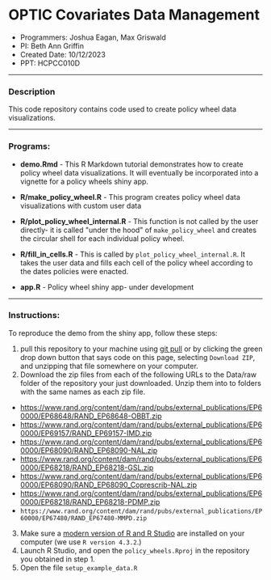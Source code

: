 
# OPTIC Covariates Data Management

* Programmers: Joshua Eagan, Max Griswald
* PI: Beth Ann Griffin
* Created Date: 10/12/2023
* PPT: HCPCC010D

---

### Description

This code repository contains code used to create policy wheel data visualizations.

---

### Programs:

* **demo.Rmd** - This R Markdown tutorial demonstrates how to create policy wheel data visualizations. It will eventually be incorporated into a vignette for a policy wheels shiny app.

* **R/make_policy_wheel.R** - This program creates policy wheel data visualizations with custom user data
* **R/plot_policy_wheel_internal.R** - This function is not called by the user directly- it is called "under the hood" of `make_policy_wheel` and creates the circular shell for each individual policy wheel.
* **R/fill_in_cells.R** - This is called by `plot_policy_wheel_internal.R`. It takes the user data and fills each cell of the policy wheel according to the dates policies were enacted.
* **app.R** - Policy wheel shiny app- under development

---

### Instructions:

To reproduce the demo from the shiny app, follow these steps:

1. pull this repository to your machine using [git pull](https://github.com/git-guides/git-pull) or by clicking the green drop down button that says code on this page, selecting `Download ZIP`, and unzipping that file somewhere on your computer.
2. Download the zip files from each of the following URLs to the Data/raw folder of the repository your just downloaded. Unzip them into to folders with the same names as each zip file.

* https://www.rand.org/content/dam/rand/pubs/external_publications/EP60000/EP68648/RAND_EP68648-OBBT.zip
* https://www.rand.org/content/dam/rand/pubs/external_publications/EP60000/EP69157/RAND_EP69157-IMD.zip
* https://www.rand.org/content/dam/rand/pubs/external_publications/EP60000/EP68090/RAND_EP68090-NAL.zip
* https://www.rand.org/content/dam/rand/pubs/external_publications/EP60000/EP68218/RAND_EP68218-GSL.zip
* https://www.rand.org/content/dam/rand/pubs/external_publications/EP60000/EP68090/RAND_EP68090_Coprescrib-NAL.zip
* https://www.rand.org/content/dam/rand/pubs/external_publications/EP60000/EP68218/RAND_EP68218-PDMP.zip
* `https://www.rand.org/content/dam/rand/pubs/external_publications/EP60000/EP67480/RAND_EP67480-MMPD.zip`

3. Make sure a [modern version of R and R Studio](https://posit.co/download/rstudio-desktop/) are installed on your computer (we use `R version 4.3.2`.) 
4. Launch R Studio, and open the `policy_wheels.Rproj` in the repository you obtained in step 1.
5. Open the file `setup_example_data.R`
